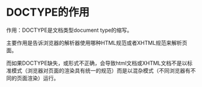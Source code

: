 # DOCTYPE的作用

作用：DOCTYPE是文档类型document type的缩写。

主要作用是告诉浏览器的解析器使用哪种HTML规范或者XHTML规范来解析页面。

而如果DOCTYPE缺失，或形式不正确，会导致html文档或XHTML文档不是以标准模式（浏览器对页面的渲染具有统一的规范）而是以混杂模式（不同浏览器有不同的页面渲染）运行。